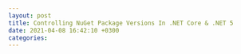 ```yaml
---
layout: post
title: Controlling NuGet Package Versions In .NET Core & .NET 5
date: 2021-04-08 16:42:10 +0300
categories:
---
```


